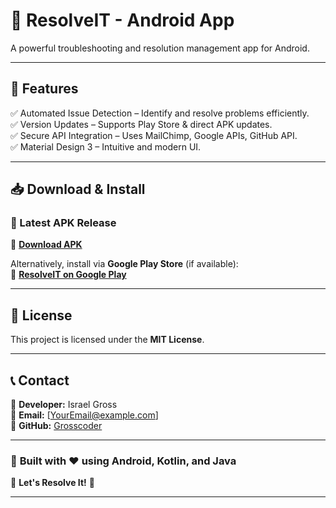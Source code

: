 # **🚀 ResolveIT - Android App**

A powerful troubleshooting and resolution management app for Android.

---

## 📌 Features

✅ Automated Issue Detection – Identify and resolve problems efficiently.  
✅ Version Updates – Supports Play Store & direct APK updates.  
✅ Secure API Integration – Uses MailChimp, Google APIs, GitHub API.  
✅ Material Design 3 – Intuitive and modern UI.  

---

## 📥 Download & Install

### 🚀 Latest APK Release

🔗 **[Download APK](https://github.com/Grosscoder/ResolveIT-APK/releases/latest)**  

Alternatively, install via **Google Play Store** (if available):  
🔗 **[ResolveIT on Google Play](https://play.google.com/store/apps/details?id=com.israel.resolveitapp)**  

---

## 📝 License  

This project is licensed under the **MIT License**.  

---

## 📞 Contact  

👤 **Developer:** Israel Gross  
📧 **Email:** [YourEmail@example.com]  
🔗 **GitHub:** [Grosscoder](https://github.com/Grosscoder)  

---

### 🎯 **Built with ❤️ using Android, Kotlin, and Java**  
🚀 **Let's Resolve It!** 🚀


---
